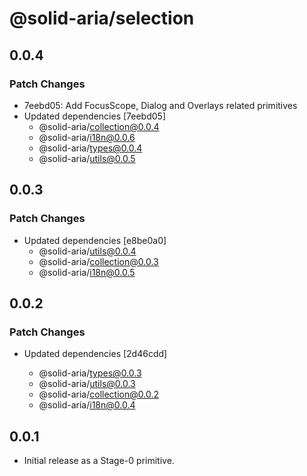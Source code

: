 # @solid-aria/selection

## 0.0.4

### Patch Changes

- 7eebd05: Add FocusScope, Dialog and Overlays related primitives
- Updated dependencies [7eebd05]
  - @solid-aria/collection@0.0.4
  - @solid-aria/i18n@0.0.6
  - @solid-aria/types@0.0.4
  - @solid-aria/utils@0.0.5

## 0.0.3

### Patch Changes

- Updated dependencies [e8be0a0]
  - @solid-aria/utils@0.0.4
  - @solid-aria/collection@0.0.3
  - @solid-aria/i18n@0.0.5

## 0.0.2

### Patch Changes

- Updated dependencies [2d46cdd]

  - @solid-aria/types@0.0.3
  - @solid-aria/utils@0.0.3
  - @solid-aria/collection@0.0.2
  - @solid-aria/i18n@0.0.4

## 0.0.1

- Initial release as a Stage-0 primitive.
